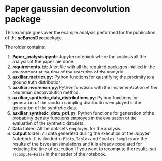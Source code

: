 # Paper gaussian deconvolution package

This example goes over the example analysis performed for the publication of the **scBayesDec** package.

The folder contains:

1. **Paper_analysis.ipynb**: Jupyter notebook where the analysis all the analysis of the paper are done.
2. **requirements.txt**: A txt file with all the required packages intalled in the environment at the time of the execution of the analysis.
3. **auxiliar_metrics.py**: Python functions for quantifying the proximity to a ground truth distribution.
4. **auxiliar_neumman.py**: Python functions with the implementeation of the Neumman deconvolution method.
5. **auxiliar_synthetic_data_distributions.py**: Python functions for generation of the random sampling distributions employed in the generation of the synthetic data.
6. **auxiliar_synthetic_data_pdf.py**: Python functions for generation of the probability density functions employed in the evaluation of the evaluation of the synthetic datasets.
7. **Data** folder: All the datasets employed for the analysis.
8. **Output** folder: All data generated during the execution of the Jupyter Notebook. It is divided in `Plots`, `Tables` and `Samples`. `Samples` are the results of the bayesian simulations and it is already populated for reducing the time of execution. If you want to recompute the results, set `recompute=False` in the header of the notebook.